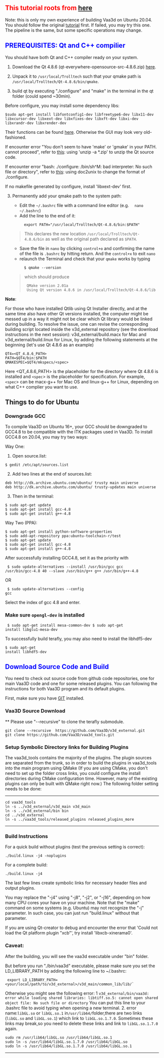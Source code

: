 ## <font color='red'>This tutorial roots from <a href='https://github.com/Vaa3D/Vaa3D_Wiki/wiki/Build-Vaa3D-on-Linux'>here</a></font>
Note: this is only my own experience of building Vaa3d on Ubuntu 20.04. You should follow the original <a href='https://github.com/Vaa3D/Vaa3D_Wiki/wiki/Build-Vaa3D-on-Linux'>tutorial</a> first. If failed, you may try this one. The pipeline is the same, but some specific operations may change.

## <font color='blue'> PREREQUISITES: Qt and C++ compilier </font>

You should have both Qt and C++ compiler ready on your system.

1. Download the Qt 4.8.6 (qt-everywhere-opensource-src-4.8.6.zip) <a href='https://download.qt.io/archive/qt/'>here</a>.

2. Unpack it to <code>/usr/local/Trolltech</code> such that your qmake path is <code>/usr/local/Trolltech/Qt-4.8.6/bin/qmake</code>.

3. build qt by executing "./configure" and "make" in the terminal in the qt folder (could spend ~30min).

Before configure, you may install some dependency libs:

<pre><code>$sudo apt-get install libfontconfig1-dev libfreetype6-dev libx11-dev libxcursor-dev libxext-dev libxfixes-dev libxft-dev libxi-dev libxrandr-dev libxrender-dev</code></pre>
Their functions can be found <a href='https://doc.qt.io/archives/qt-4.8/requirements-x11.html'>here</a>. Otherwise the GUI may look very old-fashioned.

If encounter error "You don't seem to have 'make' or 'gmake' in your PATH. cannot proceed", refer to <a href='https://stackoverflow.com/questions/7353703/error-while-configuring-qt-4-6-2-on-ubuntu-you-dont-seem-to-have-make-or'>this</a>: using 'unzip -a *.zip' to unzip the Qt source code.

If encounter error "bash: ./configure: /bin/sh^M: bad interpreter: No such file or directory", refer to <a href='https://stackoverflow.com/questions/2920416/configure-bin-shm-bad-interpreter'>this</a>: using doc2unix to change the format of ./configure.

If no makefile generated by configure, install 'libxext-dev' first.

3. Permanently add your qmake path to the system path:
    <ul><li>Edit the <code>~/.bashrc</code> file with a command line editor (e.g. <code>  nano ~/.bashrc</code>)</li>

    <li>Add the line to the end of it:
    <pre><code>  export PATH="/usr/local/Trolltech/Qt-4.8.6/bin:$PATH"    </code></pre></li></ul>

    <blockquote>This declares the new location <code>/usr/local/Trolltech/Qt-4.8.6/bin</code> as well as the original path declared as <code>$PATH</code>.</blockquote>

    <ul><li>Save the file in <code>nano</code> by clicking <code>control+o</code> and confirming the name of the file is <code>.bashrc</code> by hitting return. And the <code>control+x</code> to exit <code>nano</code>
    </li>
    <li>relaunch the Terminal and check that your <code>qmake</code> works by typing
    <pre><code>  $ qmake --version    </code></pre>
    </li></ul> <blockquote>which should produce
    <pre><code> QMake version 2.01a
    Using Qt version 4.8.6 in /usr/local/Trolltech/Qt-4.8.6/lib    </code></pre></blockquote>



<b>Note</b>:

For those who have installed Qtlib using Qt Installer directly, and at the same time also have other Qt versions installed, the computer might be messed up in a way it might not be clear which Qt library would be linked during building.  To resolve the issue, one can revise the  corresponding building script located inside the v3d_external repository (see the download instructions in the next session): v3d_external/build.macx for Mac and v3d_external/build.linux for Linux, by adding the following statements at the beginning (let's use Qt 4.8.6 as an example)

<pre><code>QT4=&lt;QT_4.8.6_PATH&gt;
PATH=$QT4/bin:$PATH
QMAKESPEC=$QT4/mkspecs/&lt;spec&gt;
</code></pre>

Here <QT_4.8.6_PATH> is the placeholder for the directory where Qt 4.8.6 is installed and <code>&lt;spec</code>> is the placeholder for specification. For example, <code>&lt;spec</code>> can be macx-g++ for Mac OS and linux-g++ for Linux, depending on what C++ complier you want to use.

## Things to do for Ubuntu
### Downgrade GCC
To compile Vaa3D on Ubuntu 16+, your GCC should be downgraded to GCC4.8 to be compatible with the ITK packages used in Vaa3D. 
To install GCC4.8 on 20.04, you may try two ways:

Way One:
1. Open source.list:
<pre><code>$ gedit /etc/apt/sources.list</code></pre>
2. Add two lines at the end of sources.list:
<pre><code>deb http://dk.archive.ubuntu.com/ubuntu/ trusty main universe
deb http://dk.archive.ubuntu.com/ubuntu/ trusty-updates main universe
</code></pre>
3. Then in the terminal:
<pre><code>$ sudo apt-get update
$ sudo apt-get install gcc-4.8
$ sudo apt-get install g++-4.8
</code></pre>
Way Two (PPA):
<pre><code>$ sudo apt-get install python-software-properties
$ sudo add-apt-repository ppa:ubuntu-toolchain-r/test
$ sudo apt-get update
$ sudo apt-get install gcc-4.8
$ sudo apt-get install g++-4.8
</code></pre>

After successfully installing GCC4.8, set it as the priority with
<code><pre> $ sudo update-alternatives --install /usr/bin/gcc gcc /usr/bin/gcc-4.8 40 --slave /usr/bin/g++ g++ /usr/bin/g++-4.8 </code></pre> 
OR
<code><pre> $ sudo update-alternatives --config gcc</code></pre>
Select the index of gcc 4.8 and enter.


### Make sure `opengl-dev` is installed
<code><pre> $ sudo apt-get install mesa-common-dev
$ sudo apt-get install libglu1-mesa-dev
</code></pre>
To successfully build terafly, you may also need to install the libhdf5-dev
<code><pre>$ sudo apt-get install libhdf5-dev
</code></pre>

<h2><font color='blue'>Download Source Code and Build  </font></h2>

You need to check out source code from github code repositories, one for main Vaa3D code and one for some released plugins. You can following the instructions for both Vaa3D program and its default plugins.

First, make sure you have <a href='https://en.wikipedia.org/wiki/Git_%28software%29'>GIT</a> installed.

<h3>Vaa3D Source Download</h3>
** Please use "--recursive" to clone the terafly submodule.
<pre><code>git clone --recursive  https://github.com/Vaa3D/v3d_external.git  
git clone https://github.com/Vaa3D/vaa3d_tools.git
</code></pre>


<h3>Setup Symbolic Directory links for Building Plugins</h3>
The vaa3d_tools contains the majority of the plugins. The plugin sources are separated from the trunk, so in order to build the plugins in vaa3d_tools into the main program using QMake (If you are using CMake, you don't need to set up the folder cross links, you could configure the install directories during CMake configuration time. However, many of the existing plugins can only be built with QMake right now.) The following folder setting needs to be done:

<hr />


<pre><code>cd vaa3d_tools
ln -s ../v3d_external/v3d_main v3d_main
ln -s ../v3d_external/bin bin
cd ../v3d_external
ln -s ../vaa3d_tools/released_plugins released_plugins_more
</code></pre>

<hr />


<h3>Build Instructions</h3>
For a quick build without plugins (test the previous setting is correct):
<pre><code>./build.linux -j4 -noplugins
</code></pre>

For a complete build:
<pre><code>./build.linux -j4
</code></pre>


The last few lines create symbolic links for necessary header files and output plugins.

You may replace the "-j4" using "-j8", "-j2", or "-j16", depending on how many CPU cores your have on your machine. Note that the "make" command on some systems (e.g. Ubuntu) may not recognize the "-j" parameter. In such case, you can just run "build.linux" without that parameter.

If you are using Qt-creator to debug and encounter the error that 'Could not load the Qt platform plugin "xcb"', try install 'libxcb-xinerama0'.


### Caveat:
After the building, you will see the vaa3d executable under "bin" folder.

But before you run "./bin/vaa3d" executable, please make sure you set the LD_LIBRARY_PATH by adding the following line to ~/.bashrc:
<code><pre>
export LD_LIBRARY_PATH= <your/local/path/to/v3d_external>/v3d_main/common_lib/lib/`
</code></pre>

Otherwise you might see the following error:
1 `v3d_external/bin/vaa3d: error while loading shared libraries: libtiff.so.5: cannot open shared object file: No such file or directory`
You can put this line to your .bashrc file to avoid typing when opening a new terminal.
2. error name:<code>libGL.so</code> or <code>libGL.so.1</code>
in`/usr/lib64/`folder,there are two links (`libGL.so` and `libGL.so.1`) which link to `libGL.so.1.7.0`.
Sometimes these links may break,so you need to delete these links and link to `libGL.so.1.7.0` again.
<pre><code>sudo rm /usr/lib64/libGL.so /usr/lib64/libGL.so.1
sudo ln -s /usr/lib64/libGL.so.1.7.0 /usr/lib64/libGL.so
sudo ln -s /usr/lib64/libGL.so.1.7.0 /usr/lib64/libGL.so.1
</code></pre>
<hr />